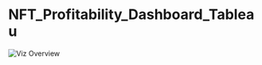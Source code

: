 # NFT_Profitability_Dashboard_Tableau

![Viz Overview](https://github.com/Mokakash/NFT_Profitability_Dashboard_Tableau/blob/main/Assets/NFT_Dashboard.gif)
